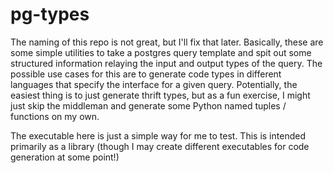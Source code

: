 # pg-types

The naming of this repo is not great, but I'll fix that later.
Basically, these are some simple utilities to take a postgres query
template and spit out some structured information relaying the input and
output types of the query.  The possible use cases for this are to
generate code types in different languages that specify the interface
for a given query.  Potentially, the easiest thing is to just generate
thrift types, but as a fun exercise, I might just skip the middleman and
generate some Python named tuples / functions on my own.

The executable here is just a simple way for me to test.  This is
intended primarily as a library (though I may create different
executables for code generation at some point!)
